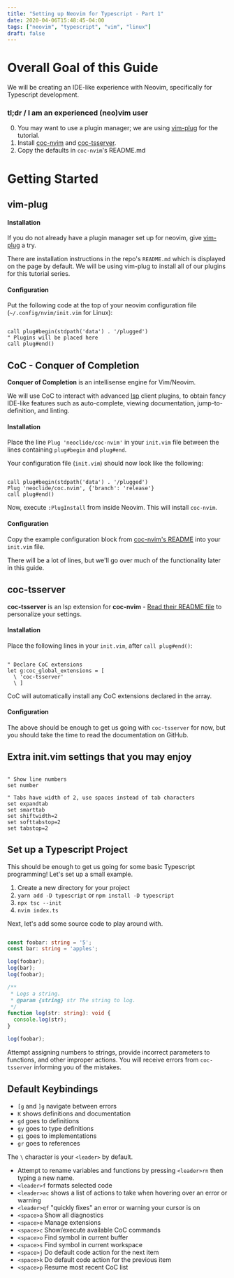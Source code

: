 ```yaml
---
title: "Setting up Neovim for Typescript - Part 1"
date: 2020-04-06T15:48:45-04:00
tags: ["neovim", "typescript", "vim", "linux"]
draft: false
---
```


# Overall Goal of this Guide

We will be creating an IDE-like experience with Neovim, specifically for Typescript development.


### tl;dr / I am an experienced (neo)vim user

0. You may want to use a plugin manager; we are using [vim-plug](https://github.com/junegunn/vim-plug) for the tutorial.
1. Install [coc-nvim](https://github.com/neoclide/coc.nvim) and [coc-tsserver](https://github.com/neoclide/coc-tsserver).
2. Copy the defaults in `coc-nvim`'s README.md


# Getting Started

## vim-plug

#### Installation

If you do not already have a plugin manager set up for neovim, give [vim-plug](https://github.com/junegunn/vim-plug) a try.

There are installation instructions in the repo's `README.md` which is displayed on the page by default. We will be using vim-plug to install all of our plugins for this tutorial series. 

#### Configuration

Put the following code at the top of your neovim configuration file (`~/.config/nvim/init.vim` for Linux):

```VimL

call plug#begin(stdpath('data') . '/plugged')
" Plugins will be placed here
call plug#end()

```

## CoC - Conquer of Completion

**Conquer of Completion** is an intellisense engine for Vim/Neovim.

We will use CoC to interact with advanced [lsp](https://microsoft.github.io/language-server-protocol/) client plugins, to obtain fancy IDE-like features such as auto-complete, viewing documentation, jump-to-definition, and linting.

#### Installation

Place the line `Plug 'neoclide/coc-nvim'` in your `init.vim` file between the lines containing `plug#begin` and `plug#end`.

Your configuration file (`init.vim`) should now look like the following:

```VimL

call plug#begin(stdpath('data') . '/plugged')
Plug 'neoclide/coc.nvim', {'branch': 'release'}
call plug#end()

```

Now, execute `:PlugInstall` from inside Neovim. This will install `coc-nvim`.

#### Configuration

Copy the example configuration block from [coc-nvim's README](https://github.com/neoclide/coc.nvim#example-vim-configuration) into your `init.vim` file.

There will be a lot of lines, but we'll go over much of the functionality later in this guide.

## coc-tsserver

**coc-tsserver** is an lsp extension for **coc-nvim** - [Read their README file](https://github.com/neoclide/coc-tsserver#coc-tsserver) to personalize your settings.

#### Installation

Place the following lines in your `init.vim`, after `call plug#end()`:

```VimL

" Declare CoC extensions
let g:coc_global_extensions = [
  \ 'coc-tsserver'
  \ ]

```

CoC will automatically install any CoC extensions declared in the array.

#### Configuration

The above should be enough to get us going with `coc-tsserver` for now, but you should take the time to read the documentation on GitHub.

## Extra init.vim settings that you may enjoy

```VimL

" Show line numbers
set number

" Tabs have width of 2, use spaces instead of tab characters
set expandtab
set smarttab
set shiftwidth=2
set softtabstop=2
set tabstop=2

```

## Set up a Typescript Project

This should be enough to get us going for some basic Typescript programming! Let's set up a small example.

1. Create a new directory for your project
2. `yarn add -D typescript` or `npm install -D typescript`
3. `npx tsc --init`
4. `nvim index.ts`

Next, let's add some source code to play around with.

```typescript

const foobar: string = '5';
const bar: string = 'apples';

log(foobar);
log(bar);
log(foobar);

/**
 * Logs a string.
 * @param {string} str The string to log.
 */
function log(str: string): void {
  console.log(str);
}

log(foobar);

```

Attempt assigning numbers to strings, provide incorrect parameters to functions, and other improper actions. You will receive errors from `coc-tsserver` informing you of the mistakes.

## Default Keybindings

- `[g` and `]g` navigate between errors
- `K`  shows definitions and documentation
- `gd` goes to definitions
- `gy` goes to type definitions
- `gi` goes to implementations
- `gr` goes to references

The `\` character is your `<leader>` by default.

- Attempt to rename variables and functions by pressing `<leader>rn` then typing a new name.
- `<leader>f` formats selected code
- `<leader>ac` shows a list of actions to take when hovering over an error or warning
- `<leader>qf` "quickly fixes" an error or warning your cursor is on
- `<space>a` Show all diagnostics
- `<space>e` Manage extensions
- `<space>c` Show/execute available CoC commands
- `<space>o` Find symbol in current buffer
- `<space>s` Find symbol in current workspace
- `<space>j` Do default code action for the next item
- `<space>k` Do default code action for the previous item
- `<space>p` Resume most recent CoC list

